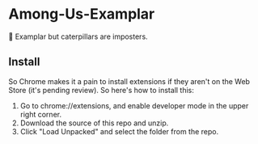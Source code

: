 # Among-Us-Examplar
🐛 Examplar but caterpillars are imposters. 

## Install
So Chrome makes it a pain to install extensions if they aren't on the Web Store (it's pending review). So here's how to install this: 
1. Go to chrome://extensions, and enable developer mode in the upper right corner. 
2. Download the source of this repo and unzip. 
3. Click "Load Unpacked" and select the folder from the repo. 
